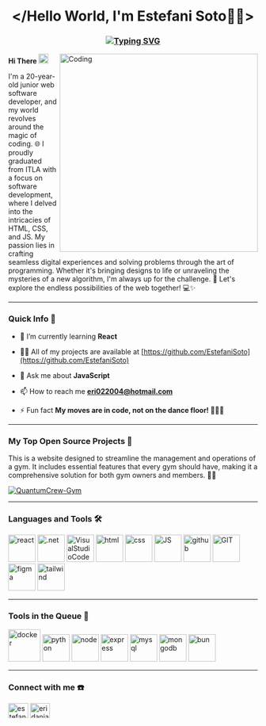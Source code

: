 <h1 align="center">&#60/Hello World, I'm Estefani Soto👩‍💻&#62</h1>
<h3 align="center"><a href="https://git.io/typing-svg"><img src="https://readme-typing-svg.demolab.com?font=Fira+Code&pause=1000&color=C0C0C0FF&center=true&vCenter=true&random=false&width=435&lines=%F0%9F%8C%B1+Young+Web+Developer+%F0%9F%8C%B1;%F0%9F%8C%B1+Endlessly+Learning+%F0%9F%8C%B1" alt="Typing SVG" /></a></h3>
<img align="right" alt="Coding" width="400" src="https://camo.githubusercontent.com/e0f095b942a931f7218f2e9af6a18c791f6d7724b2e524c6509626e3fd7541b5/68747470733a2f2f63646e2e73686f706966792e636f6d2f732f66696c65732f312f303537382f333639362f313939372f742f392f6173736574732f6c6f6669626f792e6769663f763d313033343631373635323137383935383335303531363830373032323739">

<b>Hi There </b><img  alt="hand" width="20" src="https://em-content.zobj.net/source/noto-emoji-animations/344/waving-hand_1f44b.gif"><br>
<p> I'm a 20-year-old junior web software developer, and my world revolves around the magic of coding. 🌐 I proudly graduated from ITLA with a focus on software development, where I delved into the intricacies of HTML, CSS, and JS. My passion lies in crafting seamless digital experiences and solving problems through the art of programming. Whether it's bringing designs to life or unraveling the mysteries of a new algorithm, I'm always up for the challenge. 🚀 Let's explore the endless possibilities of the web together! 💻✨</p>
<hr>
<h3>Quick Info 🔎</h3>

- 🌱 I’m currently learning **React**

- 👨‍💻 All of my projects are available at [https://github.com/EstefaniSoto](https://github.com/EstefaniSoto)

- 💬 Ask me about **JavaScript**

- 📫 How to reach me **eri022004@hotmail.com**

- ⚡ Fun fact **My moves are in code, not on the dance floor! 💃👨‍💻**
<hr>

<h3>My Top Open Source Projects 🏅</h3>

This is a website designed to streamline the management and operations of a gym. It includes essential features that every gym should have, making it a comprehensive solution for both gym owners and members. 🏋️‍♂️ 

[![QuantumCrew-Gym](https://github-readme-stats.vercel.app/api/pin/?username=estefanisoto&repo=QuantumCrew-Gym&border_color=7F3FBF&bg_color=0D1117&title_color=C9D1D9&text_color=8B949E&icon_color=7F3FBF)](https://github.com/EstefaniSoto/QuantumCrew-Gym)

<hr>



<h3 align="left">Languages and Tools 🛠️</h3>
<p align="left">
      <img src="https://www.vectorlogo.zone/logos/reactjs/reactjs-icon.svg" alt="react" width="55" height="55"/>
      <img src="https://www.vectorlogo.zone/logos/dotnet/dotnet-icon.svg" alt=".net" width="55" height="55"/>
      <img src="https://user-images.githubusercontent.com/25181517/192108891-d86b6220-e232-423a-bf5f-90903e6887c3.png" alt="VisualStudioCode" width="55" height="55"/>    
      <img src="https://www.vectorlogo.zone/logos/w3_html5/w3_html5-icon.svg" alt="html" width="55" height="55"/> 
      <img src="https://www.vectorlogo.zone/logos/w3_css/w3_css-icon.svg" alt="css" width="55" height="55"/>
      <img src="https://user-images.githubusercontent.com/25181517/117447155-6a868a00-af3d-11eb-9cfe-245df15c9f3f.png" alt="JS" width="55" height="55"/>
      <img src="https://www.vectorlogo.zone/logos/github/github-icon.svg" alt="github" width="55" height="55"/>
      <img src="https://www.vectorlogo.zone/logos/git-scm/git-scm-icon.svg" alt="GIT" width="55" height="55"/> 
      <img src="https://www.vectorlogo.zone/logos/figma/figma-icon.svg" alt="figma" width="55" height="55"/>
      <img src="https://www.vectorlogo.zone/logos/tailwindcss/tailwindcss-icon.svg" alt="tailwind" width="55" height="55"/>
      
</p>
<hr>
<h3 align="left">Tools in the Queue 📑</h3>
<p align="left">
      <img src="https://www.vectorlogo.zone/logos/docker/docker-official.svg" alt="docker" width="65" height="65"/>
      <img src="https://www.vectorlogo.zone/logos/python/python-icon.svg" alt="python" width="55" height="55"/> 
      <img src="https://www.vectorlogo.zone/logos/nodejs/nodejs-icon.svg" alt="node" width="55" height="55"/> 
      <img src="https://www.vectorlogo.zone/logos/expressjs/expressjs-icon.svg" alt="express" width="55" height="55"/>
      <img src="https://www.vectorlogo.zone/logos/mysql/mysql-icon.svg" alt="mysql" width="55" height="55"/>
      <img src="https://www.vectorlogo.zone/logos/mongodb/mongodb-icon.svg" alt="mongodb" width="55" height="55"/>
      <img src="https://github.com/marwin1991/profile-technology-icons/assets/136815194/7e9599e9-0570-4bb6-b17f-676ed589912f" alt="bun" width="55" height="55"/>    
</p>
<hr>
<h3 align="left">Connect with me ☎️</h3>
<p align="left">
<a href="https://www.linkedin.com/in/estefani-eridania-soto-de-los-santos-08a060274/" target="blank"><img align="center" src="https://www.vectorlogo.zone/logos/linkedin/linkedin-icon.svg" alt="estefani eridania soto de los santos" height="30" width="40" /></a>
<a href="https://instagram.com/eridaniasoto" target="blank"><img align="center" src="https://raw.githubusercontent.com/rahuldkjain/github-profile-readme-generator/master/src/images/icons/Social/instagram.svg" alt="eridaniasoto" height="30" width="40" /></a>
</p>


